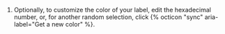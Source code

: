 1. Optionally, to customize the color of your label, edit the hexadecimal number, or, for another random selection, click {% octicon "sync" aria-label="Get a new color" %}.
